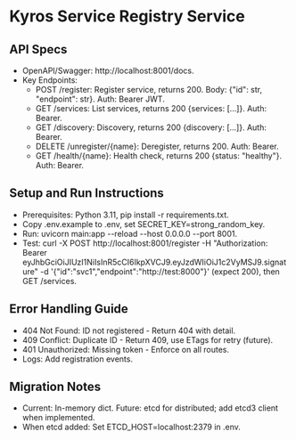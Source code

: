 # Kyros Service Registry Service

## API Specs
- OpenAPI/Swagger: http://localhost:8001/docs.
- Key Endpoints:
  - POST /register: Register service, returns 200. Body: {"id": str, "endpoint": str}. Auth: Bearer JWT.
  - GET /services: List services, returns 200 {services: [...]}. Auth: Bearer.
  - GET /discovery: Discovery, returns 200 {discovery: [...]}. Auth: Bearer.
  - DELETE /unregister/{name}: Deregister, returns 200. Auth: Bearer.
  - GET /health/{name}: Health check, returns 200 {status: "healthy"}. Auth: Bearer.

## Setup and Run Instructions
- Prerequisites: Python 3.11, pip install -r requirements.txt.
- Copy .env.example to .env, set SECRET_KEY=strong_random_key.
- Run: uvicorn main:app --reload --host 0.0.0.0 --port 8001.
- Test: curl -X POST http://localhost:8001/register -H "Authorization: Bearer eyJhbGciOiJIUzI1NiIsInR5cCI6IkpXVCJ9.eyJzdWIiOiJ1c2VyMSJ9.signature" -d '{"id":"svc1","endpoint":"http://test:8000"}' (expect 200), then GET /services.

## Error Handling Guide
- 404 Not Found: ID not registered - Return 404 with detail.
- 409 Conflict: Duplicate ID - Return 409, use ETags for retry (future).
- 401 Unauthorized: Missing token - Enforce on all routes.
- Logs: Add registration events.

## Migration Notes
- Current: In-memory dict. Future: etcd for distributed; add etcd3 client when implemented.
- When etcd added: Set ETCD_HOST=localhost:2379 in .env.